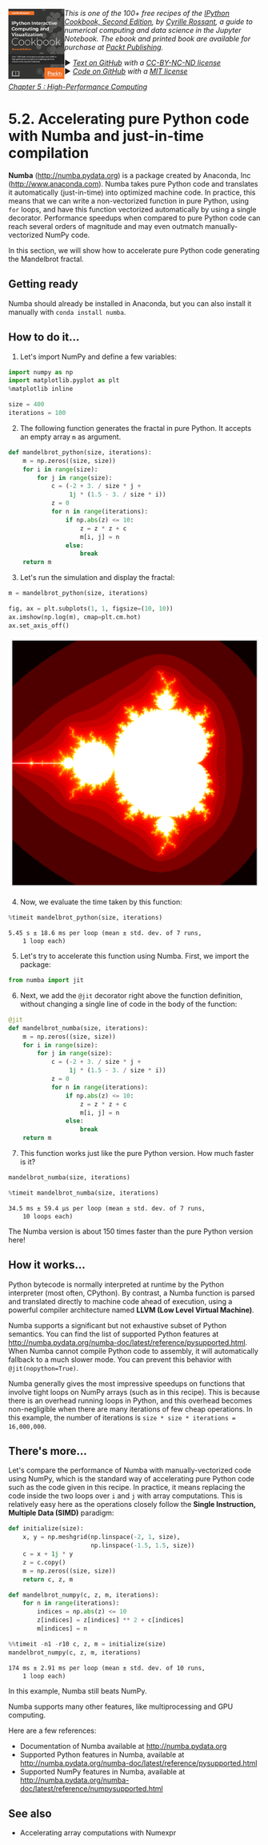 <a href="https://github.com/ipython-books/cookbook-2nd"><img src="../cover-cookbook-2nd.png" align="left" alt="IPython Cookbook, Second Edition" height="140" /></a> *This is one of the 100+ free recipes of the [IPython Cookbook, Second Edition](https://github.com/ipython-books/cookbook-2nd), by [Cyrille Rossant](http://cyrille.rossant.net), a guide to numerical computing and data science in the Jupyter Notebook. The ebook and printed book are available for purchase at [Packt Publishing](https://www.packtpub.com/big-data-and-business-intelligence/ipython-interactive-computing-and-visualization-cookbook-second-e).*

▶ *[Text on GitHub](https://github.com/ipython-books/cookbook-2nd) with a [CC-BY-NC-ND license](https://creativecommons.org/licenses/by-nc-nd/3.0/us/legalcode)*  
▶ *[Code on GitHub](https://github.com/ipython-books/cookbook-2nd-code) with a [MIT license](https://opensource.org/licenses/MIT)*

[*Chapter 5 : High-Performance Computing*](./)

# 5.2. Accelerating pure Python code with Numba and just-in-time compilation

**Numba** (http://numba.pydata.org) is a package created by Anaconda, Inc (http://www.anaconda.com). Numba takes pure Python code and translates it automatically (just-in-time) into optimized machine code. In practice, this means that we can write a non-vectorized function in pure Python, using `for` loops, and have this function vectorized automatically by using a single decorator. Performance speedups when compared to pure Python code can reach several orders of magnitude and may even outmatch manually-vectorized NumPy code.

In this section, we will show how to accelerate pure Python code generating the Mandelbrot fractal.

## Getting ready

Numba should already be installed in Anaconda, but you can also install it manually with `conda install numba`.

## How to do it...

1. Let's import NumPy and define a few variables:

```python
import numpy as np
import matplotlib.pyplot as plt
%matplotlib inline
```

```python
size = 400
iterations = 100
```

2. The following function generates the fractal in pure Python. It accepts an empty array `m` as argument.

```python
def mandelbrot_python(size, iterations):
    m = np.zeros((size, size))
    for i in range(size):
        for j in range(size):
            c = (-2 + 3. / size * j +
                 1j * (1.5 - 3. / size * i))
            z = 0
            for n in range(iterations):
                if np.abs(z) <= 10:
                    z = z * z + c
                    m[i, j] = n
                else:
                    break
    return m
```

3. Let's run the simulation and display the fractal:

```python
m = mandelbrot_python(size, iterations)
```

```python
fig, ax = plt.subplots(1, 1, figsize=(10, 10))
ax.imshow(np.log(m), cmap=plt.cm.hot)
ax.set_axis_off()
```

![<matplotlib.figure.Figure at 0x7f6376b9b748>](02_numba_files/02_numba_13_0.png)

4. Now, we evaluate the time taken by this function:

```python
%timeit mandelbrot_python(size, iterations)
```

```{output:stdout}
5.45 s ± 18.6 ms per loop (mean ± std. dev. of 7 runs,
    1 loop each)
```

5. Let's try to accelerate this function using Numba. First, we import the package:

```python
from numba import jit
```

6. Next, we add the `@jit` decorator right above the function definition, without changing a single line of code in the body of the function:

```python
@jit
def mandelbrot_numba(size, iterations):
    m = np.zeros((size, size))
    for i in range(size):
        for j in range(size):
            c = (-2 + 3. / size * j +
                 1j * (1.5 - 3. / size * i))
            z = 0
            for n in range(iterations):
                if np.abs(z) <= 10:
                    z = z * z + c
                    m[i, j] = n
                else:
                    break
    return m
```

7. This function works just like the pure Python version. How much faster is it?

```python
mandelbrot_numba(size, iterations)
```

```python
%timeit mandelbrot_numba(size, iterations)
```

```{output:stdout}
34.5 ms ± 59.4 µs per loop (mean ± std. dev. of 7 runs,
    10 loops each)
```

The Numba version is about 150 times faster than the pure Python version here!

## How it works...

Python bytecode is normally interpreted at runtime by the Python interpreter (most often, CPython). By contrast, a Numba function is parsed and translated directly to machine code ahead of execution, using a powerful compiler architecture named **LLVM (Low Level Virtual Machine)**.

Numba supports a significant but not exhaustive subset of Python semantics. You can find the list of supported Python features at http://numba.pydata.org/numba-doc/latest/reference/pysupported.html. When Numba cannot compile Python code to assembly, it will automatically fallback to a much slower mode. You can prevent this behavior with `@jit(nopython=True)`.

Numba generally gives the most impressive speedups on functions that involve tight loops on NumPy arrays (such as in this recipe). This is because there is an overhead running loops in Python, and this overhead becomes non-negligible when there are many iterations of few cheap operations. In this example, the number of iterations is `size * size * iterations = 16,000,000`.

## There's more...

Let's compare the performance of Numba with manually-vectorized code using NumPy, which is the standard way of accelerating pure Python code such as the code given in this recipe. In practice, it means replacing the code inside the two loops over `i` and `j` with array computations. This is relatively easy here as the operations closely follow the **Single Instruction, Multiple Data (SIMD)** paradigm:

```python
def initialize(size):
    x, y = np.meshgrid(np.linspace(-2, 1, size),
                       np.linspace(-1.5, 1.5, size))
    c = x + 1j * y
    z = c.copy()
    m = np.zeros((size, size))
    return c, z, m
```

```python
def mandelbrot_numpy(c, z, m, iterations):
    for n in range(iterations):
        indices = np.abs(z) <= 10
        z[indices] = z[indices] ** 2 + c[indices]
        m[indices] = n
```

```python
%%timeit -n1 -r10 c, z, m = initialize(size)
mandelbrot_numpy(c, z, m, iterations)
```

```{output:stdout}
174 ms ± 2.91 ms per loop (mean ± std. dev. of 10 runs,
    1 loop each)
```

In this example, Numba still beats NumPy.

Numba supports many other features, like multiprocessing and GPU computing.

Here are a few references:

* Documentation of Numba available at http://numba.pydata.org
* Supported Python features in Numba, available at http://numba.pydata.org/numba-doc/latest/reference/pysupported.html
* Supported NumPy features in Numba, available at http://numba.pydata.org/numba-doc/latest/reference/numpysupported.html

## See also

* Accelerating array computations with Numexpr
